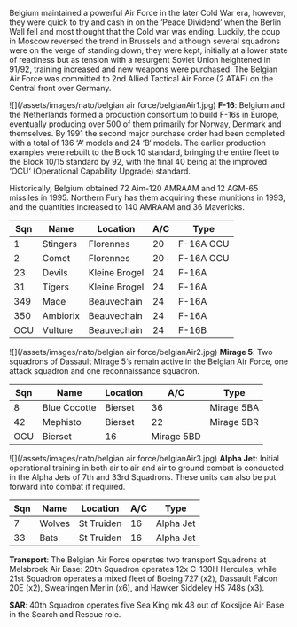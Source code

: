 Belgium maintained a powerful Air Force in the later Cold War era, however, they were quick to try and cash in on the ‘Peace Dividend‘ when the Berlin Wall fell and most thought that the Cold war was ending. Luckily, the coup in Moscow reversed the trend in Brussels and although several squadrons were on the verge of standing down, they were kept, initially at a lower state of readiness but as tension with a resurgent Soviet Union heightened in 91/92, training increased and new weapons were purchased. The Belgian Air Force was committed to 2nd Allied Tactical Air Force (2 ATAF) on the Central front over Germany.

![](/assets/images/nato/belgian air force/belgianAir1.jpg) **F-16**: Belgium and the Netherlands formed a production consortium to build F-16s in Europe, eventually producing over 500 of them primarily for Norway, Denmark and themselves. By 1991 the second major purchase order had been completed with a total of 136 ‘A‘ models and 24 ‘B‘ models. The earlier production examples were rebuilt to the Block 10 standard, bringing the entire fleet to the Block 10/15 standard by 92, with the final 40 being at the improved ‘OCU‘ (Operational Capability Upgrade) standard.

Historically, Belgium obtained 72 Aim-120 AMRAAM and 12 AGM-65 missiles in 1995. Northern Fury has them acquiring these munitions in 1993, and the quantities increased to 140 AMRAAM and 36 Mavericks.

| Sqn | Name     | Location      | A/C | Type      |
| --- | -------- | ------------- | --- | --------- |
| 1   | Stingers | Florennes     | 20  | F-16A OCU |
| 2   | Comet    | Florennes     | 20  | F-16A OCU |
| 23  | Devils   | Kleine Brogel | 24  | F-16A     |
| 31  | Tigers   | Kleine Brogel | 24  | F-16A     |
| 349 | Mace     | Beauvechain   | 24  | F-16A     |
| 350 | Ambiorix | Beauvechain   | 24  | F-16A     |
| OCU | Vulture  | Beauvechain   | 24  | F-16B     |

![](/assets/images/nato/belgian air force/belgianAir2.jpg) **Mirage 5**: Two squadrons of Dassault Mirage 5‘s remain active in the Belgian Air Force, one attack squadron and one reconnaissance squadron.

| Sqn | Name         | Location | A/C        | Type       |
| --- | ------------ | -------- | ---------- | ---------- |
| 8   | Blue Cocotte | Bierset  | 36         | Mirage 5BA |
| 42  | Mephisto     | Bierset  | 22         | Mirage 5BR |
| OCU | Bierset      | 16       | Mirage 5BD |

![](/assets/images/nato/belgian air force/belgianAir3.jpg) **Alpha Jet**: Initial operational training in both air to air and air to ground combat is conducted in the Alpha Jets of 7th and 33rd Squadrons. These units can also be put forward into combat if required.

| Sqn | Name   | Location   | A/C | Type      |
| --- | ------ | ---------- | --- | --------- |
| 7   | Wolves | St Truiden | 16  | Alpha Jet |
| 33  | Bats   | St Truiden | 16  | Alpha Jet |

**Transport**: The Belgian Air Force operates two transport Squadrons at Melsbroek Air Base: 20th Squadron operates 12x C-130H Hercules, while 21st Squadron operates a mixed fleet of Boeing 727 (x2), Dassault Falcon 20E (x2), Swearingen Merlin (x6), and Hawker Siddeley HS 748s (x3).

**SAR**: 40th Squadron operates five Sea King mk.48 out of Koksijde Air Base in the Search and Rescue role.
